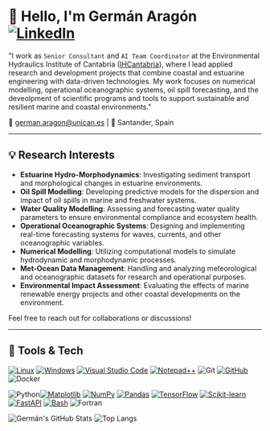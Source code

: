 # 👋 Hello, I'm Germán Aragón  [![LinkedIn](https://custom-icon-badges.demolab.com/badge/LinkedIn-0A66C2?logo=linkedin-white&logoColor=fff)](https://www.linkedin.com/in/germanaragon/)


"I work as `Senior Consultant` and `AI Team Coordinator` at the Environmental Hydraulics Institute of Cantabria ([IHCantabria](www.ihcantabria.com)), where I lead applied research and development projects that combine coastal and estuarine engineering with data-driven technologies. My work focuses on numerical modelling, operational oceanographic systems, oil spill forecasting, and the deveolpment of scientific programs and tools to support sustainable and resilient marine and coastal environments."



📧 german.aragon@unican.es  |  📍 Santander, Spain

---

## 💡 Research Interests

- **Estuarine Hydro-Morphodynamics**: Investigating sediment transport and morphological changes in estuarine environments.
- **Oil Spill Modelling**: Developing predictive models for the dispersion and impact of oil spills in marine and freshwater systems.
- **Water Quality Modelling**: Assessing and forecasting water quality parameters to ensure environmental compliance and ecosystem health.
- **Operational Oceanographic Systems**: Designing and implementing real-time forecasting systems for waves, currents, and other oceanographic variables.
- **Numerical Modelling**: Utilizing computational models to simulate hydrodynamic and morphodynamic processes.
- **Met-Ocean Data Management**: Handling and analyzing meteorological and oceanographic datasets for research and operational purposes.
- **Environmental Impact Assessment**: Evaluating the effects of marine renewable energy projects and other coastal developments on the environment.

Feel free to reach out for collaborations or discussions!

---

## 🧰 Tools & Tech

[![Linux](https://img.shields.io/badge/Linux-FCC624?logo=linux&logoColor=black)](#) [![Windows](https://custom-icon-badges.demolab.com/badge/Windows-0078D6?logo=windows11&logoColor=white)](#) [![Visual Studio Code](https://custom-icon-badges.demolab.com/badge/Visual%20Studio%20Code-0078d7.svg?logo=vsc&logoColor=white)](#) [![Notepad++](https://img.shields.io/badge/Notepad++-90E59A.svg?&logo=notepad%2b%2b&logoColor=black)](#) ![Git](https://img.shields.io/badge/Git-F05032?style=flat&logo=git&logoColor=white) [![GitHub](https://img.shields.io/badge/GitHub-%23121011.svg?logo=github&logoColor=white)](#) ![Docker](https://img.shields.io/badge/Docker-2496ED?style=flat&logo=docker&logoColor=white) 

![Python](https://img.shields.io/badge/Python-3776AB?style=flat&logo=python&logoColor=white)[![Matplotlib](https://custom-icon-badges.demolab.com/badge/Matplotlib-71D291?logo=matplotlib&logoColor=fff)](#) [![NumPy](https://img.shields.io/badge/NumPy-4DABCF?logo=numpy&logoColor=fff)](#) [![Pandas](https://img.shields.io/badge/Pandas-150458?logo=pandas&logoColor=fff)](#)  [![TensorFlow](https://img.shields.io/badge/TensorFlow-ff8f00?logo=tensorflow&logoColor=white)](#) [![Scikit-learn](https://img.shields.io/badge/-scikit--learn-%23F7931E?logo=scikit-learn&logoColor=white)](#) [![FastAPI](https://img.shields.io/badge/FastAPI-009485.svg?logo=fastapi&logoColor=white)](#) [![Bash](https://img.shields.io/badge/Bash-4EAA25?logo=gnubash&logoColor=fff)](#) ![Fortran](https://img.shields.io/badge/Fortran-734F96?style=flat&logo=fortran&logoColor=white) 

![Germán's GitHub Stats](https://github-readme-stats.vercel.app/api?username=aragong&show_icons=true&theme=github_dark_dimmed)
![Top Langs](https://github-readme-stats.vercel.app/api/top-langs/?username=aragong&hide_progress=true&theme=github_dark_dimmed)

<!--
**aragong/aragong** is a ✨ _special_ ✨ repository because its `README.md` (this file) appears on your GitHub profile.

Here are some ideas to get you started:

- 🔭 I’m currently working on ...
- 🌱 I’m currently learning ...
- 👯 I’m looking to collaborate on ...
- 🤔 I’m looking for help with ...
- 💬 Ask me about ...
- 📫 How to reach me: ...
- 😄 Pronouns: ...
- ⚡ Fun fact: ...
-->
